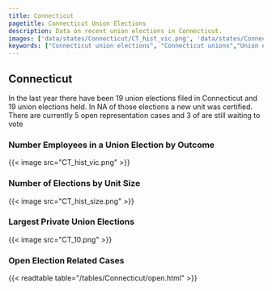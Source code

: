 ```yaml
---
title: Connecticut
pagetitle: Connecticut Union Elections
description: Data on recent union elections in Connecticut.
images: ['data/states/Connecticut/CT_hist_vic.png', 'data/states/Connecticut/CT_hist_size.png', 'data/states/Connecticut/CT_10.png']
keywords: ["Connecticut union elections", "Connecticut unions","Union elections"]
---
```

##  Connecticut

In the last year there have been 19 union elections filed in Connecticut and 19 union elections held. In NA of those elections a new unit was certified. There are currently 5 open representation cases and 3 of are still waiting to vote

### Number Employees in a Union Election by Outcome
{{< image src="CT_hist_vic.png" >}}

### Number of Elections by Unit Size
{{< image src="CT_hist_size.png" >}}

### Largest Private Union Elections
{{< image src="CT_10.png" >}}

### Open Election Related Cases
{{< readtable table="/tables/Connecticut/open.html" >}}

